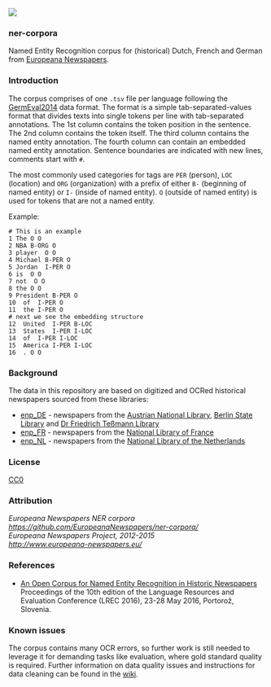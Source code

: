 <a href="http://www.europeana-newspapers.eu/"><img src=http://www.europeana-newspapers.eu/wp-content/uploads/2013/09/europeana_newspapers_forwebsite1.jpg></a> 

### ner-corpora
Named Entity Recognition corpus for (historical) Dutch, French and German from [Europeana Newspapers](http://www.europeana-newspapers.eu/named-entity-recognition-for-digitised-newspapers/).

### Introduction

The corpus comprises of one ``.tsv`` file per language following the [GermEval2014](https://sites.google.com/site/germeval2014ner/data) data format. The format is a simple tab-separated-values format that divides texts into single tokens per line with tab-separated annotations. The 1st column contains the token position in the sentence. The 2nd column contains  the token itself. The third column contains the named entity annotation. The fourth column can contain an embedded named entity annotation. Sentence boundaries are indicated with new lines, comments start with ```#```.

The most commonly used categories for tags are ```PER``` (person), ```LOC``` (location) and ```ORG``` (organization) with a prefix of either ```B-``` (beginning of named entity) or ```I-``` (inside of named entity). ```O``` (outside of named entity) is used for tokens that are not a named entity.

Example:
```
# This is an example
1 The O O
2 NBA B-ORG O
3 player  O O
4 Michael B-PER O
5 Jordan  I-PER O
6 is  O O
7 not  O O
8 the O O
9 President B-PER O
10  of  I-PER O
11  the I-PER O
# next we see the embedding structure
12  United  I-PER B-LOC
13  States  I-PER I-LOC
14  of  I-PER I-LOC
15  America I-PER I-LOC
16  . O O
```

### Background

The data in this repository are based on digitized and OCRed historical newspapers sourced from these libraries:

* [enp_DE](https://github.com/EuropeanaNewspapers/ner-corpora/blob/master/enp_DE.tsv) - newspapers from the [Austrian National Library](https://www.onb.ac.at/), [Berlin State Library](https://staatsbibliothek-berlin.de/) and [Dr Friedrich Teßmann Library](https://www.tessmann.it/)
* [enp_FR](https://github.com/EuropeanaNewspapers/ner-corpora/blob/master/enp_FR.tsv) - newspapers from the [National Library of France](https://www.bnf.fr/)
* [enp_NL](https://github.com/EuropeanaNewspapers/ner-corpora/blob/master/enp_NL.tsv) - newspapers from the [National Library of the Netherlands](https://www.kb.nl/)

### License 

[CC0](https://creativecommons.org/publicdomain/zero/1.0/)

### Attribution 

*Europeana Newspapers NER corpora*       
*https://github.com/EuropeanaNewspapers/ner-corpora/*    
*Europeana Newspapers Project, 2012-2015*     
*http://www.europeana-newspapers.eu/*   

### References

* [An Open Corpus for Named Entity Recognition in Historic Newspapers](http://www.lrec-conf.org/proceedings/lrec2016/summaries/110.html)  
Proceedings of the 10th edition of the Language Resources and Evaluation Conference (LREC 2016), 23-28 May 2016, Portorož, Slovenia.

### Known issues

The corpus contains many OCR errors, so further work is still needed to leverage it for demanding tasks like evaluation, where gold standard quality is required. 
Further information on data quality issues and instructions for data cleaning can be found in the [wiki](https://github.com/EuropeanaNewspapers/ner-corpora/wiki).
